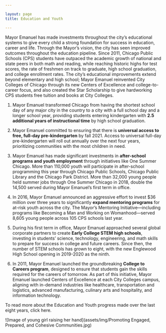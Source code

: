 ```yaml
---

layout: page
title: Education and Youth

---
```


Mayor Emanuel has made investments throughout the city’s educational systems to give every child a strong foundation for success in education, career and life. Through the Mayor’s vision, the city has seen improved outcomes throughout the education pipeline. Since 2011, Chicago Public Schools (CPS) students have outpaced the academic growth of national and state peers in both math and reading, while reaching historic highs for test scores, the rate of freshmen on track to graduate, high school graduation, and college enrollment rates. The city’s educational improvements extend beyond elementary and high school; Mayor Emanuel reinvented City Colleges of Chicago through its new Centers of Excellence and college-to-career focus, and also created the Star Scholarship to give hardworking CPS students free tuition and books at City Colleges. 

1. Mayor Emanuel transformed Chicago from having the shortest school day of any major city in the country to a city with a full school day and a longer school year, providing students entering kindergarten with **2.5 additional years of instructional time** by high school graduation. 

1. Mayor Emanuel committed to ensuring that there is **universal access to free, full-day pre-kindergarten** by fall 2021. Access to universal full-day pre-kindergarten will roll out annually over the next four years, prioritizing communities with the most children in need. 

1. Mayor Emanuel has made significant investments in **after-school programs and youth employment** through initiatives like One Summer Chicago. More than 110,000 youth will participate in after-school programming this year through Chicago Public Schools, Chicago Public Library and the Chicago Park District. More than 32,000 young people held summer jobs through One Summer Chicago in 2018, double the 14,500 served during Mayor Emanuel’s first term in office. 

1. In 2016, Mayor Emanuel announced an aggressive effort to invest $36 million over three years to significantly **expand mentoring programs** for at-risk youth across the city. The Mayor’s Mentoring Initiative—including programs like Becoming a Man and Working on Womanhood—served 8,605 young people across 105 CPS schools last year. 

1. During his first term in office, Mayor Emanuel approached several global corporate partners to create **Early College STEM high schools**, investing in students’ science, technology, engineering, and math skills to prepare for success in college and future careers. Since then, the number of STEM schools has grown to eight, with the new Englewood High School opening in 2019-2020 as the ninth. 

1. In 2011, Mayor Emanuel launched the groundbreaking **College to Careers program**, designed to ensure that students gain the skills required for the careers of tomorrow. As part of this initiative, Mayor Emanuel launched Centers of Excellence at each City Colleges campus, aligning with in-demand industries like healthcare, transportation and logistics, advanced manufacturing, culinary arts and hospitality, and information technology. 

To read more about the Education and Youth progress made over the last eight years, click here.

![Image of young girl raising her hand](assets/img/Promoting Engaged, Prepared, and Cohesive Communities.jpg) 